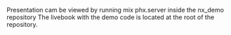 Presentation cam be viewed by running mix phx.server inside the nx_demo repository
The livebook with the demo code is located at the root of the repository.
